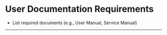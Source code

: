 
# User Documentation Requirements

- List required documents (e.g., User Manual, Service Manual)
---
